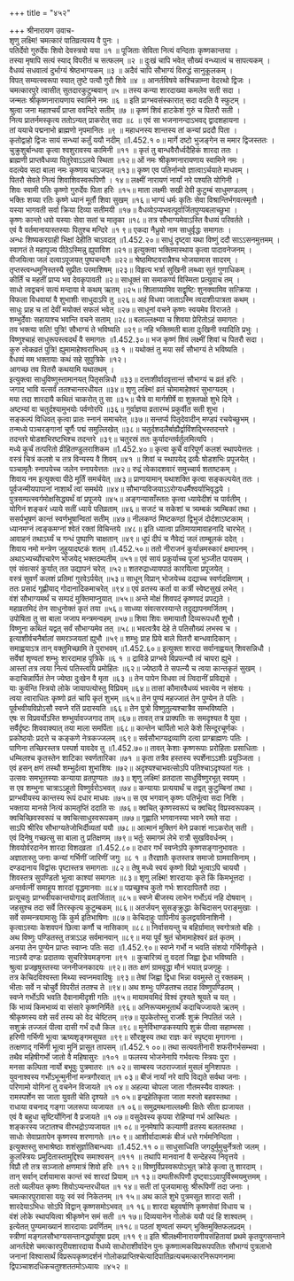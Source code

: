 +++
title = "४५२"

+++
श्रीनारायण उवाच-  
शृणु लक्ष्मि! चमत्कारं पातिव्रत्यस्य वै पुनः ।  
पतिर्देवो गुरुर्देवः शिवो देवस्त्रयो यया ॥१ ॥
पूजिताः सेविता नित्यं वन्दिताः कृष्णकान्तया ।  
तस्या मृषापि सत्यं स्याद् विपरीतं च सत्फलम् ॥२ ॥
दुःखं चापि भवेत् सौख्यं वन्ध्यात्वं च सापत्यकम् ।  
वैधव्यं सधवात्वं दुर्भाग्यं श्रेष्ठभाग्यकम् ॥३ ॥
अदैवं चापि सौभाग्यं विरुद्धं सानुकूलकम् ।  
विपत् सम्यत्स्वरूपा स्यात् तुष्टे पत्यौ गुरौ शिवे ॥४ ॥
आनर्तविषये कश्चिन्नाम्ना वेदरथो द्विजः ।  
चमत्कारपुरे त्वासीत् सुतदारकुटुम्बवान् ॥५ ॥
तस्य कन्या शारदाख्या कमलेव सती सदा ।  
जन्मतः श्रीकृष्णनारायणाय स्वामिने नमः ॥६ ॥
इति प्राग्भवसंस्कारात् सदा वदति वै स्फुटम् ।  
श्रुत्वा जना महाश्चर्यं प्राप्ता ववन्दिरे सतीम् ॥७ ॥
कृष्णं शिवं हाटकेशं गुरुं च पितरौ सती ।  
नित्य प्रातर्नमस्कृत्य ततोऽन्यत् प्राकरोत् सदा ॥८ ॥
एवं सा भजनानन्दाऽभवद् द्वादशहायना ।  
तां ययाचे पद्मनाभो ब्राह्मणो नृपमानितः ॥९ ॥
महाधनस्य शान्तस्य तां कन्यां प्रददौ पिता ।  
कृतोद्वाहो द्विजः सायं सन्ध्यां कर्तुं ययौ नदीम् ॥1.452.१ ०॥
मार्गे दष्टो भुजङ्गेन स ममार द्विजस्ततः ।  
चुक्रुशुर्बान्धवा कृत्वा श्वशुरावस्य कामिनी ॥११ ॥
कृतं तु बान्धवैरौर्ध्वदैहिकं शारदा ततः ।  
ब्राह्मणी प्राप्तवैधव्या पितुरेवाऽऽलये स्थिता ॥१२॥
ओं नमः श्रीकृष्णनारायणाय स्वामिने नमः ।  
वदत्येव सदा बाला नमः कृष्णाय चाऽजपत् ॥१३॥
कृष्ण एव पतिर्नान्यो ज्ञात्वाऽर्चयाते माधवम् ।  
पितरौ सेवते नित्यं शिवाशिवस्वरूपिणौ । १४॥
लक्ष्मीं नारायणं नार्यां नरे पश्यति योगिनी ।  
शिवः स्वामी पतिः कृष्णो गुरुर्देवः पिता हरिः ॥१५॥
माता लक्ष्मीः सखी देवी कुटुम्बं साधुमण्डलम् ।  
भक्तिः शय्या रतिः कृष्णे ध्यानं मूर्तौ शिवा सुखम् ॥१६॥
भाग्यं धर्मः कृतिः सेवा विश्रान्तिर्भगवत्स्मृतौ ।  
यस्या भागवती सर्वा क्रिया दिव्या सतीमयी ॥१७॥
वैधव्येऽप्यभवत्पूर्वार्जितपुण्यबलाच्छुभा ।  
कृष्णः कान्तो धवो यस्याः सेवा सतां च मातृका ॥१८॥
तत्र सौभाग्यमेवाऽस्ति वैधव्यं परिवर्तते ।  
एवं वै वर्तमानायास्तस्याः पितुश्च मन्दिरे ॥१ ९॥
एकदा नैध्रुवो नाम साधुर्वृद्धः समागतः ।  
अन्धः शिष्यकरग्राही भिक्षां देहीति चाऽवदत् ॥1.452.२०॥
साधुं दृष्ट्वा यथा विष्णुं ददौ साऽऽसनमुत्तमम् ।  
स्वागतं ते महापूज्य पीठेऽस्मिन्नु ह्युपाविश ॥२१॥
इत्युक्त्वा भक्तिमास्थाय कृत्वा पादावनेजनम् ।  
वीजयित्वा जलं दत्वाऽपूजयत् पुष्पचन्दनैः ॥२२॥
श्रेष्ठमिष्टवरान्नैश्च भोजयामास सादरम् ।  
तृप्तस्त्वन्धमुनिस्तस्यै सुप्रीतः परमाशिषम् ॥२३॥
विहृत्य भर्त्रा सुखिनी लब्ध्वा सुतं गुणाधिकम् ।  
कीर्तिं च महतीं प्राप्य भव देवकृपावती ॥२॥
साधूक्तं सा समाकर्ण्य विस्मिता प्रत्युवाच तम् ।  
साधो त्वद्वचनं सत्यं मन्दाया मे कथम् ऋतम् ॥२५॥
शिलाग्र्यामिव सद्वृष्टिः शुनक्यामिव सत्क्रिया ।  
विफला विधवायां वै शुभाशीः साधुदाऽपि तु ॥२६॥
अहं विधवा जाताऽस्मि त्वदाशीःपात्रता कथम् ।  
साधुः प्राह च तां देवीं मयोक्तं सफलं भवेत् ॥२७॥
साधूनां वचने कृष्णः स्वयमेव विराजते ।  
शम्भुर्देवाः सहायाश्च भवन्ति वचने सताम् ॥२८॥
बलाल्लक्ष्म्या च शिवया प्रेरितोऽहं समागतः ।  
तव भक्त्या सति! पुत्रि! सौभाग्यं ते भविष्यति ॥२९॥
नहि भक्तिमती बाला दुःखिनी स्यादिति प्रभुः ।  
विष्णुश्चाहं साधुरूपस्त्वदर्थं वै समागतः ॥1.452.३०॥
भज कृष्णं शिवं लक्ष्मीं शिवां च पितरौ सदा ।  
कुरु त्वेकव्रतं पुत्रि! ह्युमामाहेश्वराभिधम् ॥३ १ ॥
यथोक्तं तु मया सर्वं सौभाग्यं ते भविष्यति ।  
वैधव्यं मम भक्तायाः कथं सहे सुपुत्रिके ॥१२।  
आगच्छ तव पितरौ कथयामि यथातथम् ।  
इत्युक्त्वा साधुविष्णुस्तामानयत् पितृसन्निधौ ॥३३॥
दत्ताशीर्वादवृत्तान्तं सौभाग्यं च व्रतं हरिः ।  
जगाद भावि यत्सर्वं ततश्चान्तरधीयत ॥३४॥
शृणु लक्ष्मि! व्रतं चोमामाहेश्वरं सुभाग्यदम् ।  
मया तदा शारदायै कथितं चाकरोत् तु सा ॥३५॥
चैत्रे वा मार्गशीर्षे वा शुक्लपक्षे शुभे दिने ।  
अष्टम्यां वा चतुर्दश्यामुभयोः पर्वणोरपि ॥३६॥
गुर्वाज्ञया व्रतारम्भं प्रकुर्वीत सती शुभा ।  
सङ्कल्पं विधिवत् कृत्वा प्रातः स्नानं समाचरेत् ॥३७॥
सन्तर्प्य पितृदेवादीन् मण्डपं रचयेच्छुभम् ।  
तन्मध्ये पञ्चरङ्गानां चूर्णैः पद्मं समुल्लिखेत् ॥३८॥
चतुर्दशदलैर्बाह्यैर्द्वाविंशद्भिस्तदन्तरे ।  
तदन्तरे षोडशभिरष्टभिश्च तदन्तरे ॥३९॥
चतुरस्रं ततः कुर्यादन्तर्वर्तुलमित्यपि ।  
मध्ये कूर्चं तत्परितो व्रीहितण्डुलराशिकम ॥1.452.४०॥
कृत्वा कूर्चे वारिपूर्णं कलशं स्थापयेत्ततः ।  
वस्त्रं चित्रं कलशे च तत्र विन्यस्य वै शिवम् ॥४१ ॥
शिवां च स्थापयेद् द्रव्यैः षोडशभिः प्रपूजयेत् ।  
पञ्चामृतैः स्नापयेच्च जलेन स्नापयेत्ततः ॥४२॥
रुद्रं त्वेकादशवारं समुच्चार्य शताष्टकम् ।  
शिवाय नम इत्युक्त्वा पीठे मूर्तिं समर्चयेत् ॥४३॥
प्राणायामान् यथाशक्ति कृत्वा सङ्कल्पयेत् ततः ।  
पूर्वजन्मीयपापानां नाशार्थं त्वां समर्थये ॥४४॥
सौभाग्यविजयाऽऽरोग्यधर्मैश्वर्याभिवृद्धये ।  
पुत्रसम्पत्स्वर्गमोक्षसिद्ध्यर्थं वां प्रपूजये ॥४५॥
अङ्गन्यासाँस्ततः कृत्वा ध्यायेदीशं च पार्वतीम् ।  
योगिनं शङ्करं ध्याये सतीं ध्याये पतिव्रताम् ॥४६॥
सजटं च सकेशां च त्र्यम्बकं त्र्यम्बिकां तथा ।  
ससर्पभूषणं कान्तं स्वर्णभूषान्वितां सतीम् ॥४७॥
नीलकण्ठं मिष्टकण्ठां द्विभुजं दोर्दशाऽष्टकाम् ।  
ध्यानमग्नं त्वङ्कमग्नां श्वेतं रक्तां विचिन्तये ॥४८॥
इति ध्यात्वा प्रतिमायामावाहनादि चारभेत् ।  
आवाहनं तथाऽर्घ्यं च गन्धं पुष्पाणि चाक्षतान् ॥४९॥
धूपं दीपं च नैवेद्यं जलं ताम्बूलकं ददेत् ।  
शिवाय नमो मन्त्रेण जुहुयादष्टकं शतम् ॥1.452.५०॥
ततो नीराजनं कुर्यान्नमस्कारं क्षमापनम् ।  
अथाऽभ्यर्च्योपचारेण भोजयेद् भक्तदम्पतीम् ॥५१॥
एवं सायं प्रकुर्याच्च पूजां भुञ्जीत पायसम् ।  
एवं संवत्सरं कुर्यात् तत उद्यापनं चरेत् ॥५२॥
शतरुद्राध्यायपाठं कारयित्वा प्रपूजयेत् ।  
वस्त्रं सुवर्णं कलशं प्रतिमां गुरवेऽर्पयेत् ॥५३॥
साधून् विप्रान् भोजयेच्च दद्याच्च स्वर्णदक्षिणाम् ।  
ततः प्रसादं गृह्णीयाद् गोदानादिकमाचरेत् ॥९४॥
एवं व्रतस्य कर्ता वा कर्त्री स्वेष्टसुखं लभेत् ।  
वंशं सौभाग्यमर्थं च सम्पदं मुक्तिमाप्नुयात् ॥५५॥
अन्ते मोक्षं शिवपदं कृष्णपदं प्रपद्यते ।  
महाव्रतमिदं तेन साधुनोक्तं कृतं तया ॥५६॥
साध्व्या संवत्सरस्यान्ते तदुद्यापनमर्जितम् ।  
उपोषिता तु सा बाला जजाप मन्त्रमन्वहम् ॥५७॥
शिवा शिवः समायातौ दिव्यरूपधरौ शुभौ ।  
विष्णुना कथितं यद्वत् सर्वं सौभाग्यमेव तत् ॥५८॥
भवत्वत्रैव देहे ते पतिसौख्यं लभस्व च ।  
इत्याशीर्वचनैर्बालां समरञ्जयतां ह्युभौ ॥५९॥
शम्भुः प्राह प्रिये बाले पितरौ बान्धवादिकान् ।  
समाह्वयाऽत्र तान् वक्तुमिच्छामि ते पुराभवम् ॥1.452.६०॥
इत्युक्ता शारदा सर्वानाह्वयत् शिवसन्निधौ ।  
सर्वेषां शृण्वतां शम्भुः शारदामाह पुत्रिके ॥६ १ ॥
द्राविडे प्राग्भवे विप्रपत्न्यौ त्वं चापरा ह्युभे ।  
आस्तां तत्र त्वया नित्यं पतिस्त्वयि प्रमोहितः ॥६२॥
ज्येष्ठायै ते सपत्न्यै च त्वया कान्तकृतं सुखम् ।  
कदाचिन्नार्पितं तेन ज्येष्ठा दुःखेन वै मृता ॥६३ ॥
तेन पापेन विधवा त्वं त्विदानीं प्रविद्यसे ।  
याः कुर्वन्ति स्त्रियो लोके जायापत्योस्तु विप्रियम् ॥६४॥
तासां कौमारवैधव्यं भवत्येव न संशयः ।  
त्वया त्वाराधितः कृष्णो व्रतं चापि कृतं शुभम् ॥६५॥
तेन पुण्यं महज्जातं तेन पुण्येन ते पतिः ।  
पूर्वभवीयविप्रोऽसौ स्वप्ने रतिं प्रदास्यति ॥६६॥
तेन पुत्रो विष्णुतुल्यश्चात्रैव सम्भविष्यति ।  
एषः स विप्रवर्योऽस्ति शम्भुर्यावज्जगाद ताम् ॥६७॥
तावत् तत्र प्राक्पतिः सः समदृश्यत वै युवा ।  
सर्वैर्दृष्टः शिववाक्यात् तया माला समर्पिता ॥६८॥
कान्तेन चार्पितो भाले केशे सिन्दूरचूर्णकः ।  
प्रकोष्ठयोः प्रदत्ते च कङ्कणे नेत्रकज्जलम् ॥६९॥
सर्वसौभाग्यद्रव्याणि दत्वा प्राग्ब्राह्मणः पतिः ।  
पाणिना तच्छिरस्तत्र पस्पर्श यावदेव तु ॥1.452.७०॥
तावत् केशाः कृष्णरूपाः प्ररोहिताः प्रसाधिताः ।  
धम्मिलश्च कृतस्तेन शाटिका स्वर्णतारिका ॥७१ ॥
कृता तत्रैव हस्तस्य स्पर्शेनाऽऽशीः प्रयुञ्जिता ।  
एवं हसन् क्षणं तस्थौ शम्भुर्दत्वा शुभाशिषः ॥७२॥
अदृश्यश्चाभवत्सोऽपि पतिश्चाऽदृश्यतां गतः ।  
उत्सवः समभूत्तस्याः कन्याया व्रतपुण्यतः ॥७३॥
शृणु लक्ष्मि! व्रतदाता साधुर्विष्णुरभूत् स्वयम् ।  
स एव शम्भुना चात्राऽऽहूतो विष्णुर्वरोऽभवत् ॥७४॥
कन्यायाः प्रत्ययार्थं च तद्वत् कुटुम्बिनां तथा ।  
प्राग्भवीयस्य कान्तस्य रूपं दधार माधवः ॥७५॥
स एव भगवान् कृष्णः पतिर्भूत्वा सदा निशि ।  
भक्ताया मानसे नित्यं कामतृप्तिं ददाति सः ॥७६॥
क्वचित् कृष्णस्वरूपं च क्वचिद् विप्रस्वरूपकम् ।  
क्वचिच्छिवस्वरूपं च क्वचित्साधुस्वरूपकम् ॥७७॥
गृह्णाति भगवानस्या भवने रमते सदा ।  
साऽपि श्रीरिव सौभाग्यतेजोभिर्दीव्यतां ययौ ॥७८॥
आत्मानं मुक्तिगं मेने प्रकाशं नाऽकरोत् सती ।  
एवं दिनेषु गच्छत्सु सा बाला तु प्रतिक्षणम् ॥७९॥
भर्तुः समागमं लेभे रात्रौ सुखविवर्धनम् ।  
शिवयोर्वरदानेन शारदा विशदव्रता ॥1.452.८०॥
दधार गर्भं स्वप्नेऽपि कृष्णसङ्गानुभावतः ।  
अज्ञातास्तु जनाः कन्यां गर्भिणीं जारिणीं जगुः ॥८ १ ॥
तैरज्ञातैः कृतस्तत्र समाजो ग्रामवासिनाम् ।  
दण्डदानाय विद्वांसः पृष्टास्तत्र समागताः ॥८२॥
तेषु मध्ये स्वयं कृष्णो विप्रो भूत्वाऽपि चाययौ ।  
शिवस्तत्र सुपण्डितो भूत्वा काश्यां समागतः ॥८३॥
शृणु लक्ष्मि! शारदायाः कृते किं किमभूत्तदा ।  
अन्तर्वत्नीं समाहूय शारदां वृद्धमानवाः ॥८४॥
पप्रच्छुश्च कुतो गर्भः शारदापितरौ तदा ।  
प्रत्यूचतुः प्राग्भवीयकान्तयोगाद् व्रतार्जितात् ॥८५॥
स्वप्ने बीजस्य लाभेन गर्भोऽयं नहि दोषवान् ।  
जहसुश्च तदा सर्वे तिरस्कृत्य कुटुम्बकम् ॥८६॥
अतर्जयन् सुसङ्क्रुद्धाः केचिदासन् पराङ्मुखाः ।  
सर्वे सम्मन्त्रयामासुः किं कुर्म इतिभाषिणः ॥८७॥
केचिदाहुः पापिनीयं कुलद्वयविनाशिनी ।  
कृत्वाऽस्याः केशवपनं छित्वा कर्णौ च नासिकाम् ॥८८॥
निर्वासयन्तु च बहिर्ग्रामात् स्वगोत्रतो बहिः ।  
अथ विष्णुः पण्डितस्तु तत्राऽऽह सर्वमानवान् ॥८९॥
मया पूर्वं श्रुतं चोमामाहेश्वरं व्रतं कृतम् ।  
अनया तेन पुण्येन प्राप्तः स्वाप्नः पतिः सदा ॥1.452.९०॥
स्वप्ने गर्भो न भवति संशयो गर्भिणीकृते ।  
नाऽस्यै दण्डः प्रदातव्यः सुचरित्रेयमङ्गना ॥९१ ॥
कुचारित्र्यं तु वदतां जिह्वा द्वेधा भविष्यति ।  
श्रुत्वा प्रजहृषुस्तस्या जननीजनकादयः ॥९२॥
ततः क्षणं ग्रामवृद्धा मौनं भयात् प्रजगृहुः ।  
तत्र केचिदविश्वस्ता मिथ्या स्वप्नमवादिषुः ॥९३॥
तेषां जिह्वा द्विधा भिन्ना ववमुस्ते तु रक्तकम् ।  
भीताः सर्वे न चोचुर्वै विपरीतं ततश्च ते ॥९४॥
अथ शम्भुः पण्डितश्च तदाह विष्णुपण्डितम् ।  
स्वप्ने गर्भोऽपि भवति दैवानामीदृशी गतिः ॥९५॥
मायामयमिदं विश्वं दृश्यते श्रूयते च यत् ।  
किं भाव्यं किमभाव्यं वा संसारे कृष्णनिर्मिते ॥९६॥
अनिरूप्यमभूतार्थं कदाचिज्जायते ऋतम् ।  
श्रीकृष्णस्य वशे सर्वं तस्य को वेद चेष्टितम् ॥९७॥
यूपकेतोस्तु राजर्षेः शुक्रं निपतितं जले ।  
सशुक्रं तज्जलं पीत्वा दासी गर्भं दधौ किल ॥९८॥
मुनेर्विभाण्डकस्यापि शुक्रं पीत्वा सहाम्भसा ।  
हरिणी गर्भिणी भूत्वा ऋष्यशृङ्गमसूयत ॥९९॥
सौराष्ट्रस्य तथा राज्ञः करं स्पृष्ट्वा मृगागना ।  
तत्क्षणाद् गर्भिणी भूत्वा मुनिं प्रासूत तापसम् ॥1.452.१ ००॥
तथा सत्यवतीनारी शफरीगर्भसम्भवा ।  
तथैव महिषीगर्भो जातो वै महिषासुरः ॥१०१ ॥
फलस्य भोजनेनापि गर्भवत्यः स्त्रियः पुरा ।  
मनसा कल्पिता नार्यो बभूवुः पुत्रमातरः ॥१ ०२॥
साम्बस्य जठराज्जातं मुसलं मुनिशापतः ।  
युवनाश्वस्य गर्भोऽभून्मुनीनां मन्त्रगौरवात् ॥१ ०३॥
बीजं नार्यां नरे वापि विद्यते सर्वथा जनाः ।  
परिणामो योगिनां तु वचनेन विजायते ॥१ ०४॥
अहल्या चोपला जाता गौतमस्यैव वाक्यतः ।  
रामस्पर्शेन सा जाता युवती चेति दृश्यते ॥१ ०५॥
इन्द्रहेतिकृता जाता मरुतो बहवस्तथा ।  
राधाया वचनाद् गङ्गा जलरूपा व्यजायत ॥१ ०६॥
समुद्रमथनाल्लक्ष्मीः क्षितेः सीता ह्यजायत ।  
एवं वै बहुधा सृष्टिर्योगिनां वै प्रजायते ॥१ ०७॥
वसुदेवस्य कृपया रोहिण्यां गर्भ आस्थितः ।  
शङ्करस्य जटातश्च वीरभद्रोऽप्यजायत ॥१ ०८॥
नूनमेषापि कल्याणी व्रतस्य बलतस्तथा ।  
साधोः सेवाप्रतापेन कृष्णस्य शरणागतेः ॥१० ९॥
आशीर्वादात्मकं बीजं धत्ते गर्भमनिन्दिता ।  
इत्युक्तस्तु सभाश्रेष्ठाः शशंसुर्ज्ञातिबान्धवाः ॥1.452.११ ०॥
साधुसाध्विति जगदुर्मुमुचुर्नेत्रतो जलम् ।  
कुलस्त्रियः प्रमुदितास्तामुद्दिश्य समाश्वसन् ॥१११ ॥
तथापि मानवानां वै सन्देहस्य निवृत्तये ।  
विप्रौ तौ तत्र सञ्जातो क्षणमात्रं शिवो हरिः ॥११ २॥
विष्णुर्विप्रस्वरूपोऽभूत् क्रोडे कृत्वा तु शारदाम् ।  
तान् सर्वान् दर्शयामास कान्तं स्वं शारदां प्रियाम् ॥१ १३॥
दम्पतीरूपिणौ दृष्ट्वाऽऽवापुर्विस्मयमुत्तमम् ।  
ततो व्यलीयत कृष्णः शिवोऽप्यन्तरधीयत ॥१ १४॥
सती तां पूजयामासुः श्रीरूपिणीं तदा जनाः ।  
चमत्कारपुरावासा ययुः स्वं स्वं निकेतनम् ॥१ १५॥
अथ काले शुभे पुत्रमसूत शारदा सती ।  
शारदेयाऽभिधः सोऽपि विद्वान् कृष्णसमोऽभवत् ॥१ १६॥
शारदा बहुवर्षाणि कृष्णसेवां विधाय च ।  
वंशं लोके स्थापयित्वा श्रीकृष्णेन समं सती ॥१ १७॥
दिव्ययानेन गोलोकं ययौ पदं हि शाश्वतम् ।  
इत्येतत् पुण्यमाख्यानं शारदायाः प्रवर्णितम् ॥११८॥
पठतां शृण्वतां सम्यग् भुक्तिमुक्तिफलप्रदम् ।  
स्त्रीणां मङ्गलसौभाग्यसन्तानर्द्ध्यायुषा प्रदम् ॥११ ९॥
इति श्रीलक्ष्मीनारायणीयसंहितायां प्रथमे कृतयुगसन्ताने आनर्तदेशे चमत्कारपुरीयशारदाया वैधव्ये साधोराशीर्वादेन पुनः कृष्णात्मकविप्ररूपपतितः सौभाग्यं पुत्रलाभो जनानां विश्वासार्थं विप्ररूपकृष्णदर्शनं गोलोकप्राप्तिश्चेत्यादिपातिव्रत्यचमत्कारनिरूपणनामा द्विपञ्चाशदधिकचतुश्शततमोऽध्यायः ॥४५२ ॥
    
